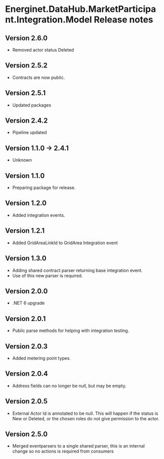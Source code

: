 # Energinet.DataHub.MarketParticipant.Integration.Model Release notes

## Version 2.6.0

- Removed actor status Deleted

## Version 2.5.2

- Contracts are now public.

## Version 2.5.1

- Updated packages

## Version 2.4.2

- Pipeline updated

## Version 1.1.0 -> 2.4.1

- Unknown

## Version 1.1.0

- Preparing package for release.

## Version 1.2.0

- Added integration events.

## Version 1.2.1

- Added GridAreaLinkId to GridArea Integration event

## Version 1.3.0

- Adding shared contract parser returning base integration event.
- Use of this new parser is required.

## Version 2.0.0

- .NET 6 upgrade

## Version 2.0.1

- Public parse methods for helping with integration testing.

## Version 2.0.3

- Added metering point types.

## Version 2.0.4

- Address fields can no longer be null, but may be empty.

## Version 2.0.5

- External Actor Id is annotated to be null. This will happen if the status is New or Deleted, or the chosen roles do not give permission to the actor.

## Version 2.5.0

- Merged eventparsers to a single shared parser, this is an internal change so no actions is required from consumers
